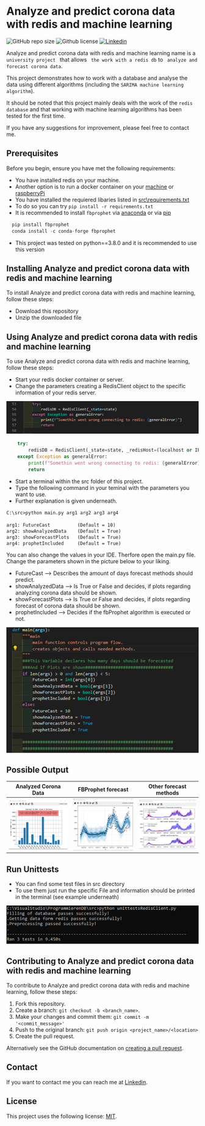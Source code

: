 # Analyze and predict corona data with redis and machine learning

![GitHub repo size](https://img.shields.io/github/repo-size/Salman-F/Analyze-and-predict-corona-data-with-redis)
![Github license](https://img.shields.io/github/license/Salman-F/Analyze-and-predict-corona-data-with-redis) 
[![Linkedin](https://img.shields.io/badge/LinkedIn-0077B5?&logo=linkedin&logoColor=white)](https://www.linkedin.com/)

Analyze and predict corona data with redis and machine learning name is a `university project ` that allows
` the work with a redis db` to ` analyze and forecast corona data`.

This project demonstrates how to work with a database and analyse the data using different algorithms (including the `SARIMA machine learning algorithm`).

It should be noted that this project mainly deals with the work of the `redis database` and that working with machine learning algorithms has been tested for the first time.

If you have any suggestions for improvement, please feel free to contact me.

## Prerequisites

Before you begin, ensure you have met the following requirements:
* You have installed redis on your machine. 
* Another option is to run a docker container on your [machine](https://phoenixnap.com/kb/docker-redis) or [raspberryPi](https://thisdavej.com/how-to-install-redis-on-a-raspberry-pi-using-docker/)
* You have installed the requiered libaries listed in [src\requirements.txt](https://github.com/Salman-F/Analyze-and-predict-corona-data-with-redis/blob/main/src/requirements.txt)
* To do so you can try `pip install -r requirements.txt`
* It is recommended to install `fbprophet` via [anaconda](https://anaconda.org/conda-forge/fbprophet) or via [pip](https://pypi.org/project/fbprophet/)
```Python
  pip install fbprophet
  conda install -c conda-forge fbprophet
```
* This project was tested on python==3.8.0 and it is recommended to use this version


## Installing Analyze and predict corona data with redis and machine learning

To install Analyze and predict corona data with redis and machine learning, follow these steps:

* Download this repository
* Unzip the downloaded file


## Using Analyze and predict corona data with redis and machine learning

To use Analyze and predict corona data with redis and machine learning, follow these steps:


* Start your redis docker container or server.
* Change the parameters creating a RedisClient object to the specific information of your redis server.
 
![userChoice](https://github.com/Salman-F/Analyze-and-predict-corona-data-with-redis/blob/main/images/connectRedis.png)
```Python
    try:
        redisDB = RedisClient(_state=state, _redisHost=(localhost or IP), _redisPort="6379"(most likely), _redisPw=(yourRedisPW))
    except Exception as generalError:
        print(f"Somethin went wrong connecting to redis: {generalError}")
        return
```
* Start a terminal within the src folder of this project.
* Type the following command in your teminal with the parameters you want to use.
* Further explanation is given underneath.

```
C:\src>python main.py arg1 arg2 arg3 arg4

arg1: FutureCast          (Default = 10)
arg2: showAnalyzedData    (Default = True)
arg3: showForecastPlots   (Default = True)
arg4: prophetIncluded     (Default = True)
```

You can also change the values in your IDE. Therfore open the main.py file.
Change the parameters shown in the picture below to your liking.
* FutureCast --> Describes the amount of days forecast methods should predict.
* showAnalyzedData --> Is True or False and decides, if plots regarding analyzing 
                          corona data should be shown.
* showForecastPlots --> Is True or False and decides, if plots regarding forecast of 
                          corona data should be shown.
* prophetIncluded --> Decides if the fbProphet algorithm is executed or not.

![userChoice](https://github.com/Salman-F/Analyze-and-predict-corona-data-with-redis/blob/main/images/userOptions.png)

## Possible Output

| Analyzed Corona Data | FBProphet forecast | Other forecast methods  |
| :-------------: |:-------------:| :-----:|
| ![userChoice](https://github.com/Salman-F/Analyze-and-predict-corona-data-with-redis/blob/main/images/analyzeCoronaData.png) | ![userChoice](https://github.com/Salman-F/Analyze-and-predict-corona-data-with-redis/blob/main/images/fbProphetForecast.png)      |    ![userChoice](https://github.com/Salman-F/Analyze-and-predict-corona-data-with-redis/blob/main/images/forecastingCoronaData.png) |

## Run Unittests
* You can find some test files in src directory
* To use them just run the specific File and information should be printed in the terminal (see example underneath)

![userChoice](https://github.com/Salman-F/Analyze-and-predict-corona-data-with-redis/blob/main/images/unittestExample.png)

## Contributing to Analyze and predict corona data with redis and machine learning

To contribute to Analyze and predict corona data with redis and machine learning, follow these steps:

1. Fork this repository.
2. Create a branch: `git checkout -b <branch_name>`.
3. Make your changes and commit them: `git commit -m '<commit_message>'`
4. Push to the original branch: `git push origin <project_name>/<location>`
5. Create the pull request.

Alternatively see the GitHub documentation on [creating a pull request](https://help.github.com/en/github/collaborating-with-issues-and-pull-requests/creating-a-pull-request).

## Contact

If you want to contact me you can reach me at [Linkedin](https://www.linkedin.com/).

## License

This project uses the following license: [MIT](https://choosealicense.com/licenses/mit/).

